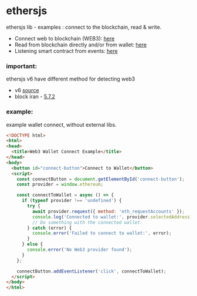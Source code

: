 # ethersjs
ethersjs lib - examples : connect to the blockchain, read &amp; write.

- Connect web to blockchain (WEB3): [here](https://github.com/sol-app/ethersjs/tree/main/connect) 
- Read from blockchain directly and/or from wallet: [here](https://github.com/sol-app/ethersjs/tree/main/read) 
- Listening smart contract from events: [here](https://github.com/sol-app/ethersjs/tree/main/listen-event) 

### important:
ethersjs v6 have different method for detecting web3
- v6 [source](https://docs.ethers.org/v6/getting-started/)
- block iran - [5.7.2](https://cdnjs.cloudflare.com/ajax/libs/ethers/5.7.2/ethers.min.js)

### example:
example wallet connect, without external libs.
```html
<!DOCTYPE html>
<html>
<head>
  <title>Web3 Wallet Connect Example</title>
</head>
<body>
  <button id="connect-button">Connect to Wallet</button>
  <script>
    const connectButton = document.getElementById('connect-button');
    const provider = window.ethereum;

    const connectToWallet = async () => {
      if (typeof provider !== 'undefined') {
        try {
          await provider.request({ method: 'eth_requestAccounts' });
          console.log('Connected to wallet:', provider.selectedAddress);
          // Do something with the connected wallet
        } catch (error) {
          console.error('Failed to connect to wallet:', error);
        }
      } else {
        console.error('No Web3 provider found');
      }
    };

    connectButton.addEventListener('click', connectToWallet);
  </script>
</body>
</html>
```
